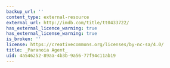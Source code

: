 ```yaml
---
backup_url: ''
content_type: external-resource
external_url: http://imdb.com/title/tt0433722/
has_external_licence_warning: true
has_external_license_warning: true
is_broken: ''
license: https://creativecommons.org/licenses/by-nc-sa/4.0/
title: _Paranoia Agent_
uid: 4a546252-89aa-4b3b-9a56-77f94c11ab19
---
```

